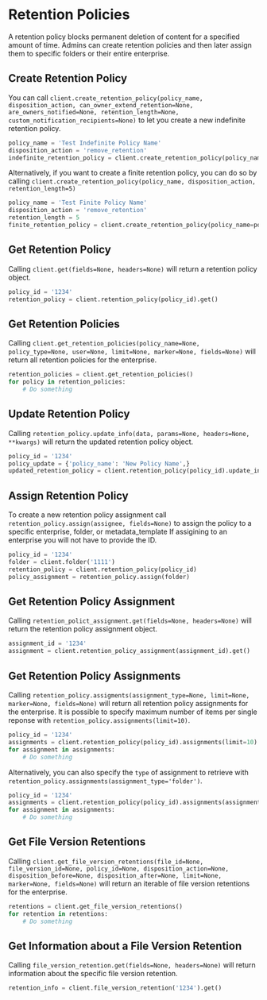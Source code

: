 Retention Policies
==================

A retention policy blocks permanent deletion of content for a specified amount of time. Admins can create retention policies and then later assign them to specific folders or their entire enterprise.

Create Retention Policy
-----------------------

You can call `client.create_retention_policy(policy_name, disposition_action, can_owner_extend_retention=None, are_owners_notified=None, retention_length=None, custom_notification_recipients=None)` to let you create a new indefinite retention policy.

```python
policy_name = 'Test Indefinite Policy Name'
disposition_action = 'remove_retention'
indefinite_retention_policy = client.create_retention_policy(policy_name, disposition_action)
```

Alternatively, if you want to create a finite retention policy, you can do so by calling `client.create_retention_policy(policy_name, disposition_action, retention_length=5)`

```python
policy_name = 'Test Finite Policy Name'
disposition_action = 'remove_retention'
retention_length = 5
finite_retention_policy = client.create_retention_policy(policy_name=policy_name, disposition_action=disposition_action, retention_length=retention_length)
```

Get Retention Policy
--------------------

Calling `client.get(fields=None, headers=None)` will return a retention policy object.

```python
policy_id = '1234'
retention_policy = client.retention_policy(policy_id).get()
```

Get Retention Policies
----------------------

Calling `client.get_retention_policies(policy_name=None, policy_type=None, user=None, limit=None, marker=None, fields=None)` will return all retention policies for the enterprise.

```python
retention_policies = client.get_retention_policies()
for policy in retention_policies:
    # Do something
```

Update Retention Policy
-----------------------

Calling `retention_policy.update_info(data, params=None, headers=None, **kwargs)` will return the updated retention policy object.

```python
policy_id = '1234'
policy_update = {'policy_name': 'New Policy Name',}
updated_retention_policy = client.retention_policy(policy_id).update_info(policy_update)
```

Assign Retention Policy
-----------------------

To create a new retention policy assignment call `retention_policy.assign(assignee, fields=None)` to assign the policy to a specific enterprise, 
folder, or metadata_template If assigining to an enterprise you will not have to provide the ID.

```python
policy_id = '1234'
folder = client.folder('1111')
retention_policy = client.retention_policy(policy_id)
policy_assignment = retention_policy.assign(folder)
```

Get Retention Policy Assignment
-------------------------------

Calling `retention_polict_assignment.get(fields=None, headers=None)` will return the retention policy assignment object.

```python
assignment_id = '1234'
assignment = client.retention_policy_assignment(assignment_id).get()
```

Get Retention Policy Assignments
--------------------------------

Calling `retention_policy.assigments(assignment_type=None, limit=None, marker=None, fields=None)` will return all retention policy assignments for the enterprise. It is possible to specify maximum number of items per single reponse with
`retention_policy.assignments(limit=10)`.

```python
policy_id = '1234'
assignments = client.retention_policy(policy_id).assignments(limit=10)
for assignment in assignments:
    # Do something
```

Alternatively, you can also specify the `type` of assignment to retrieve with `retention_policy.assignments(assignment_type='folder')`.

```python
policy_id = '1234'
assignments = client.retention_policy(policy_id).assignments(assignment_type='folder', limit=10)
for assignment in assignments:
    # Do something
```

Get File Version Retentions
---------------------------

Calling `client.get_file_version_retentions(file_id=None, file_version_id=None, policy_id=None, disposition_action=None, disposition_before=None, disposition_after=None, limit=None, marker=None, fields=None)` will return an iterable of file version retentions for the enterprise.

```python
retentions = client.get_file_version_retentions()
for retention in retentions:
    # Do something
```

Get Information about a File Version Retention
----------------------------------------------

Calling `file_version_retention.get(fields=None, headers=None)` will return information about the specific file version retention.

```python
retention_info = client.file_version_retention('1234').get()
```